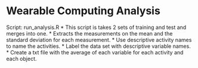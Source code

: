 # Wearable Computing Analysis

Script: run_analysis.R
	* This script is takes 2 sets of training and test and merges into one.
	* Extracts the measurements on the mean and the standard deviation for each measurement.
	* Use descriptive activity names to name the activities.
	* Label the data set with descriptive variable names.
	* Create a txt file with the average of each variable for each activity and each object.
	
